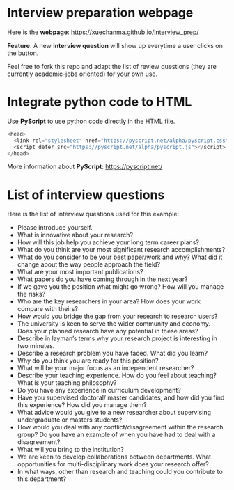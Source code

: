 # Interview preparation webpage
Here is the **webpage**: https://xuechanma.github.io/interview_prep/ 

**Feature**: A new **interview question** will show up everytime a user clicks on the button.
  
Feel free to fork this repo and adapt the list of review questions (they are currently academic-jobs oriented) for your own use.

# Integrate python code to HTML
Use **PyScript** to use python code directly in the HTML file.
```javascript
<head>
  <link rel="stylesheet" href="https://pyscript.net/alpha/pyscript.css" />
  <script defer src="https://pyscript.net/alpha/pyscript.js"></script>
</head>
 ```
 More information about **PyScript**: https://pyscript.net/
 
 # List of interview questions
Here is the list of interview questions used for this example:
- Please introduce yourself.
- What is innovative about your research?
- How will this job help you achieve your long term career plans?
- What do you think are your most significant research accomplishments?
- What do you consider to be your best paper/work and why?  What did it change about the way people approach the field?
- What are your most important publications?
- What papers do you have coming through in the next year?
- If we gave you the position what might go wrong? How will you manage the risks?
- Who are the key researchers in your area? How does your work compare with theirs?
- How would you bridge the gap from your research to research users?
- The university is keen to serve the wider community and economy. Does your planned research have any potential in these areas?
- Describe in layman’s terms why your research project is interesting in two minutes.
- Describe a research problem you have faced. What did you learn?
- Why do you think you are ready for this position?
- What will be your major focus as an independent researcher?
- Describe your teaching experience. How do you feel about teaching?  What is your teaching philosophy?
- Do you have any experience in curriculum development?
- Have you supervised doctoral/ master candidates, and how did you find this experience? How did you manage them?
- What advice would you give to a new researcher about supervising undergraduate or masters students?
- How would you deal with any conflict/disagreement within the research group? Do you have an example of when you have had to deal with a disagreement? 
- What will you bring to the institution?
- We are keen to develop collaborations between departments. What opportunities for multi-disciplinary work does your research offer?
- In what ways, other than research and teaching could you contribute to this department?
